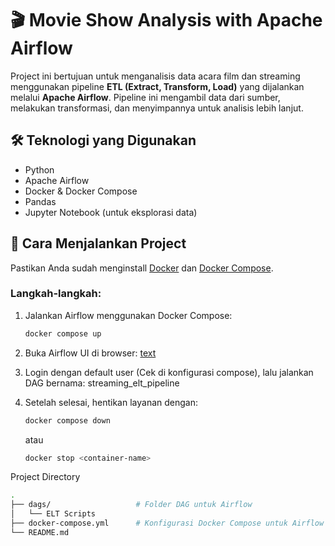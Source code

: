 # 🎬 Movie Show Analysis with Apache Airflow

Project ini bertujuan untuk menganalisis data acara film dan streaming menggunakan pipeline **ETL (Extract, Transform, Load)** yang dijalankan melalui **Apache Airflow**. Pipeline ini mengambil data dari sumber, melakukan transformasi, dan menyimpannya untuk analisis lebih lanjut.

## 🛠️ Teknologi yang Digunakan

- Python
- Apache Airflow
- Docker & Docker Compose
- Pandas
- Jupyter Notebook (untuk eksplorasi data)

## 🚀 Cara Menjalankan Project

Pastikan Anda sudah menginstall [Docker](https://www.docker.com/) dan [Docker Compose](https://docs.docker.com/compose/).

### Langkah-langkah:

1. Jalankan Airflow menggunakan Docker Compose:
   ```bash
   docker compose up

2. Buka Airflow UI di browser:
   [text](http://localhost:8080)

3. Login dengan default user (Cek di konfigurasi compose), lalu jalankan DAG bernama:
   streaming_elt_pipeline

4. Setelah selesai, hentikan layanan dengan:
   ```bash
   docker compose down
   ```
   atau
   ```bash
   docker stop <container-name>

Project Directory
```bash
.
├── dags/                   # Folder DAG untuk Airflow
│   └── ELT Scripts
├── docker-compose.yml      # Konfigurasi Docker Compose untuk Airflow
└── README.md


